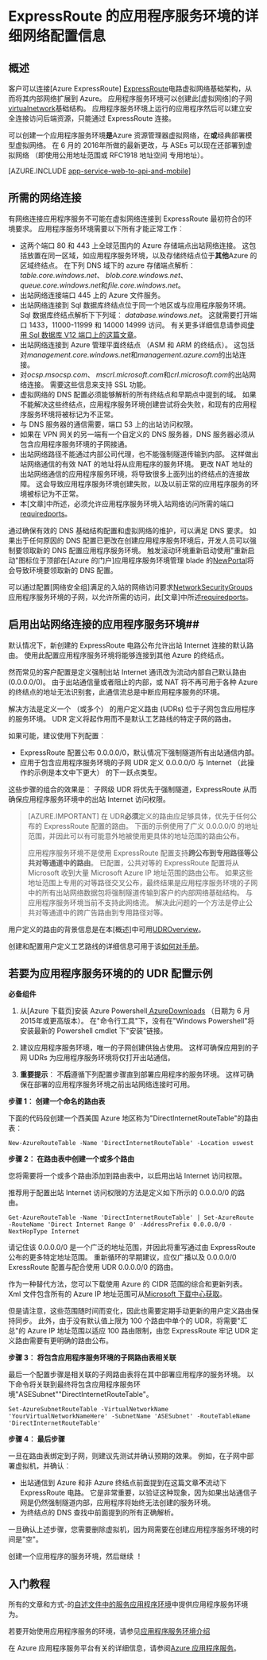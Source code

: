 <properties 
    pageTitle="使用快速通道的详细网络配置信息" 
    description="在虚拟的网络中运行的应用程序服务环境的详细网络配置信息连接到 ExpressRoute 电路。" 
    services="app-service" 
    documentationCenter="" 
    authors="stefsch" 
    manager="nirma" 
    editor=""/>

<tags 
    ms.service="app-service" 
    ms.workload="na" 
    ms.tgt_pltfrm="na" 
    ms.devlang="na" 
    ms.topic="article" 
    ms.date="10/14/2016" 
    ms.author="stefsch"/>   

# <a name="network-configuration-details-for-app-service-environments-with-expressroute"></a>ExpressRoute 的应用程序服务环境的详细网络配置信息 

## <a name="overview"></a>概述 ##
客户可以连接[Azure ExpressRoute] [ExpressRoute]电路虚拟网络基础架构，从而将其内部网络扩展到 Azure。  应用程序服务环境可以创建此[虚拟网络]的子网[virtualnetwork]基础结构。  应用程序服务环境上运行的应用程序然后可以建立安全连接访问后端资源，只能通过 ExpressRoute 连接。  

可以创建一个应用程序服务环境**是**Azure 资源管理器虚拟网络，在**或**经典部署模型虚拟网络。  在 6 月的 2016年所做的最新更改，与 ASEs 可以现在还部署到虚拟网络 （即使用公用地址范围或 RFC1918 地址空间 专用地址）。 

[AZURE.INCLUDE [app-service-web-to-api-and-mobile](../../includes/app-service-web-to-api-and-mobile.md)] 

## <a name="required-network-connectivity"></a>所需的网络连接 ##
有网络连接应用程序服务不可能在虚拟网络连接到 ExpressRoute 最初符合的环境要求。  应用程序服务环境需要以下所有才能正常工作︰


-  这两个端口 80 和 443 上全球范围内的 Azure 存储端点出站网络连接。  这包括放置在同一区域，如应用程序服务环境，以及存储终结点位于**其他**Azure 的区域终结点。  在下列 DNS 域下的 azure 存储端点解析︰ *table.core.windows.net*、 *blob.core.windows.net*、 *queue.core.windows.net*和*file.core.windows.net*。  
-  出站网络连接端口 445 上的 Azure 文件服务。
-  出站网络连接到 Sql 数据库终结点位于同一个地区或与应用程序服务环境。  Sql 数据库终结点解析下下列域︰ *database.windows.net*。  这就需要打开端口 1433，11000-11999 和 14000 14999 访问。  有关更多详细信息请参阅[使用 Sql 数据库 V12 端口上的这篇文章](../sql-database/sql-database-develop-direct-route-ports-adonet-v12.md)。
-  出站网络连接到 Azure 管理平面终结点 （ASM 和 ARM 的终结点）。  这包括对*management.core.windows.net*和*management.azure.com*的出站连接。 
-  对*ocsp.msocsp.com*、 *mscrl.microsoft.com*和*crl.microsoft.com*的出站网络连接。  需要这些信息来支持 SSL 功能。
-  虚拟网络的 DNS 配置必须能够解析的所有终结点和早期点中提到的域。  如果不能解决这些终结点，应用程序服务环境创建尝试将会失败，和现有的应用程序服务环境将被标记为不正常。
-  与 DNS 服务器的通信需要，端口 53 上的出站访问权限。
-  如果在 VPN 网关的另一端有一个自定义的 DNS 服务器，DNS 服务器必须从包含应用程序服务环境的子网接通。 
-  出站网络路径不能通过内部公司代理，也不能强制隧道传输到内部。  这样做出站网络通信的有效 NAT 的地址将从应用程序的服务环境。  更改 NAT 地址的出站网络通信的应用程序服务环境，将导致很多上面列出的终结点的连接故障。  这会导致应用程序服务环境创建失败，以及以前正常的应用程序服务的环境被标记为不正常。  
-  本[文章]中所述，必须允许应用程序服务环境入站网络访问所需的端口[requiredports]。

通过确保有效的 DNS 基础结构配置和虚拟网络的维护，可以满足 DNS 要求。  如果出于任何原因的 DNS 配置已更改在创建应用程序服务环境后，开发人员可以强制要领取新的 DNS 配置应用程序服务环境。  触发滚动环境重新启动使用"重新启动"图标位于顶部在[Azure 的门户]应用程序服务环境管理 blade 的[NewPortal]将会导致环境要领取新的 DNS 配置。

可以通过配置[网络安全组]满足的入站的网络访问要求[NetworkSecurityGroups]应用程序服务环境的子网，以允许所需的访问，此[文章]中所述[requiredports]。

## <a name="enabling-outbound-network-connectivity-for-an-app-service-environment"></a>启用出站网络连接的应用程序服务环境##
默认情况下，新创建的 ExpressRoute 电路公布允许出站 Internet 连接的默认路由。  使用此配置应用程序服务环境将能够连接到其他 Azure 的终结点。

然而常见的客户配置是定义强制出站 Internet 通讯改为流动内部自己默认路由 (0.0.0.0/0)。  由于出站通信量或者阻止的内部，或 NAT 将不再可用于各种 Azure 的终结点的地址无法识别套，此通信流总是中断应用程序服务的环境。

解决方法是定义一个 （或多个） 的用户定义路由 (UDRs) 位于子网包含应用程序的服务环境。  UDR 定义将起作用而不是默认工艺路线的特定子网的路由。

如果可能，建议使用下列配置︰

- ExpressRoute 配置公布 0.0.0.0/0，默认情况下强制隧道所有出站通信内部。
- 应用于包含应用程序服务环境的子网 UDR 定义 0.0.0.0/0 与 Internet （此操作的示例是本文中下更大） 的下一跃点类型。

这些步骤的组合的效果是︰ 子网级 UDR 将优先于强制隧道，ExpressRoute 从而确保应用程序服务环境中的出站 Internet 访问权限。

> [AZURE.IMPORTANT] 在 UDR**必须**定义的路由应足够具体，优先于任何公布的 ExpressRoute 配置的路由。  下面的示例使用了广义 0.0.0.0/0 的地址范围，并因此可以有可能意外地被使用更具体的地址范围的路由公布。
>
>应用程序服务环境不是使用 ExpressRoute 配置支持**跨公布到专用路径等公共对等通道中的路由**。  已配置，公共对等的 ExpressRoute 配置将从 Microsoft 收到大量 Microsoft Azure IP 地址范围的路由公布。  如果这些地址范围上专用的对等路径交叉公布，最终结果是应用程序服务环境的子网中的所有出站网络数据包将强制隧道传输到客户的内部网络基础结构。  与应用程序服务环境当前不支持此网络流。  解决此问题的一个方法是停止公共对等通道中的跨广告路由到专用路径对等。

用户定义的路由的背景信息是在本[概述]中可用[UDROverview]。  

创建和配置用户定义工艺路线的详细信息可用于该[如何对手册][UDRHowTo]。

## <a name="example-udr-configuration-for-an-app-service-environment"></a>若要为应用程序服务环境的的 UDR 配置示例 ##

**必备组件**

1. 从[Azure 下载页]安装 Azure Powershell[ AzureDownloads] （日期为 6 月 2015年或更高版本）。  在"命令行工具"下，没有在"Windows Powershell"将安装最新的 Powershell cmdlet 下"安装"链接。

2. 建议应用程序服务环境，唯一的子网创建供独占使用。  这样可确保应用到的子网 UDRs 为应用程序服务环境将仅打开出站通信。
3. **重要提示**︰ 不**后**遵循下列配置步骤直到部署应用程序的服务环境。  这样可确保在部署的应用程序服务环境之前出站网络连接时可用。

**步骤 1︰ 创建一个命名的路由表**

下面的代码段创建一个西美国 Azure 地区称为"DirectInternetRouteTable"的路由表︰

    New-AzureRouteTable -Name 'DirectInternetRouteTable' -Location uswest

**步骤 2︰ 在路由表中创建一个或多个路由**

您将需要将一个或多个路由添加到路由表中，以启用出站 Internet 访问权限。  

推荐用于配置出站 Internet 访问权限的方法是定义如下所示的 0.0.0.0/0 的路由。
  
    Get-AzureRouteTable -Name 'DirectInternetRouteTable' | Set-AzureRoute -RouteName 'Direct Internet Range 0' -AddressPrefix 0.0.0.0/0 -NextHopType Internet

请记住该 0.0.0.0/0 是一个广泛的地址范围，并因此将重写通过由 ExpressRoute 公布的更多特定地址范围。  重新循环的早期建议，应仅广播以及 0.0.0.0/0 ExressRoute 配置与配合使用 UDR 0.0.0.0/0 的路由。 

作为一种替代方法，您可以下载使用 Azure 的 CIDR 范围的综合和更新列表。  Xml 文件包含所有的 Azure IP 地址范围可从[Microsoft 下载中心获取][DownloadCenterAddressRanges]。  

但是请注意，这些范围随时间而变化，因此也需要定期手动更新的用户定义路由保持同步。  此外，由于没有默认值上限为 100 个路由中单个的 UDR，将需要"汇总"的 Azure IP 地址范围以适应 100 路由限制，由您 ExpressRoute 牢记 UDR 定义路由需要有更明确的路由公布。  


**步骤 3︰ 将包含应用程序服务环境的子网路由表相关联**

最后一个配置步骤是相关联的子网路由表将在其中部署应用程序的服务环境。  以下命令将关联到最终将包含应用程序服务环境"ASESubnet""DirectInternetRouteTable"。

    Set-AzureSubnetRouteTable -VirtualNetworkName 'YourVirtualNetworkNameHere' -SubnetName 'ASESubnet' -RouteTableName 'DirectInternetRouteTable'


**步骤 4︰ 最后步骤**

一旦在路由表绑定到子网，则建议先测试并确认预期的效果。  例如，在子网中部署虚拟机，并确认︰


- 出站通信到 Azure 和非 Azure 终结点前面提到在这篇文章**不**流动下 ExpressRoute 电路。  它是非常重要，以验证这种现象，因为如果出站通信子网是仍然强制隧道内部，应用程序将始终无法创建的服务环境。 
- 为终结点的 DNS 查找中前面提到的所有正确解析。 

一旦确认上述步骤，您需要删除虚拟机，因为网需要在创建应用程序服务环境的时间是"空"。
 
创建一个应用程序的服务环境，然后继续 ！

## <a name="getting-started"></a>入门教程
所有的文章和方式-的[自述文件中的服务应用程序环境](../app-service/app-service-app-service-environments-readme.md)中提供应用程序服务环境为。

若要开始使用应用程序服务的环境，请参见[应用程序服务环境介绍][IntroToAppServiceEnvironment]

在 Azure 应用程序服务平台有关的详细信息，请参阅[Azure 应用程序服务][AzureAppService]。

<!-- LINKS -->
[virtualnetwork]: http://azure.microsoft.com/services/virtual-network/
[ExpressRoute]: http://azure.microsoft.com/services/expressroute/
[requiredports]: http://azure.microsoft.com/documentation/articles/app-service-app-service-environment-control-inbound-traffic/
[NetworkSecurityGroups]: http://azure.microsoft.com/documentation/articles/virtual-networks-nsg/
[UDROverview]: http://azure.microsoft.com/documentation/articles/virtual-networks-udr-overview/
[UDRHowTo]: http://azure.microsoft.com/documentation/articles/virtual-networks-udr-how-to/
[HowToCreateAnAppServiceEnvironment]: http://azure.microsoft.com/documentation/articles/app-service-web-how-to-create-an-app-service-environment/
[AzureDownloads]: http://azure.microsoft.com/en-us/downloads/ 
[DownloadCenterAddressRanges]: http://www.microsoft.com/download/details.aspx?id=41653  
[NetworkSecurityGroups]: https://azure.microsoft.com/documentation/articles/virtual-networks-nsg/
[AzureAppService]: http://azure.microsoft.com/documentation/articles/app-service-value-prop-what-is/
[IntroToAppServiceEnvironment]:  http://azure.microsoft.com/documentation/articles/app-service-app-service-environment-intro/
[NewPortal]:  https://portal.azure.com
 

<!-- IMAGES -->
